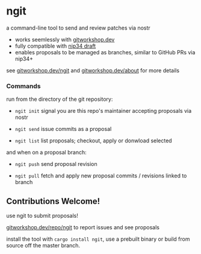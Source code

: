 # ngit

a command-line tool to send and review patches via nostr

* works seemlessly with [gitworkshop.dev](https://gitworkshop.dev)
* fully compatible with [nip34 draft](https://github.com/nostr-protocol/nips/pull/997)
* enables proposals to be managed as branches, similar to GitHub PRs via nip34+

see [gitworkshop.dev/ngit](https://gitworkshop.dev/ngit) and [gitworkshop.dev/about](https://gitworkshop.dev/about) for more details

### Commands

run from the directory of the git repository:

* `ngit init` signal you are this repo's maintainer accepting proposals via nostr
* `ngit send` issue commits as a proposal

* `ngit list` list proposals; checkout, apply or donwload selected

and when on a proposal branch:

* `ngit push` send proposal revision

* `ngit pull` fetch and apply new proposal commits / revisions linked to branch

## Contributions Welcome!

use ngit to submit proposals!

[gitworkshop.dev/repo/ngit](https://gitworkshop.dev/repo/ngit) to report issues and see proposals

install the tool with `cargo install ngit`, use a prebuilt binary or build from source off the master branch.